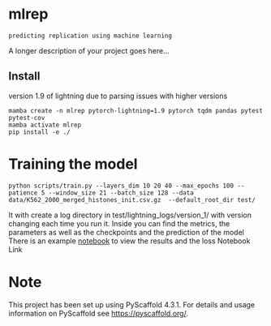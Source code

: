 

# mlrep




    predicting replication using machine learning


A longer description of your project goes here...


## Install

version 1.9 of lightning due to parsing issues with higher versions 

```
mamba create -n mlrep pytorch-lightning=1.9 pytorch tqdm pandas pytest pytest-cov
mamba activate mlrep
pip install -e ./
```



# Training the model

```
python scripts/train.py --layers_dim 10 20 40 --max_epochs 100 --patience 5 --window_size 21 --batch_size 128 --data data/K562_2000_merged_histones_init.csv.gz  --default_root_dir test/
```
It with create a log directory in test/lightning_logs/version_1/ with version changing each time you run it.
Inside you can find the metrics, the parameters as well as the checkpoints and the prediction of the model
There is an example [notebook](notebook/check_results.ipynb) to view the results and the loss Notebook Link 


Note
====

This project has been set up using PyScaffold 4.3.1. For details and usage
information on PyScaffold see https://pyscaffold.org/.
